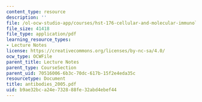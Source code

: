 ```yaml
---
content_type: resource
description: ''
file: /ol-ocw-studio-app/courses/hst-176-cellular-and-molecular-immunology-fall-2005/b9ae32bca24e732888fe32abd4ebef44_antibodies_2005.pdf
file_size: 41418
file_type: application/pdf
learning_resource_types:
- Lecture Notes
license: https://creativecommons.org/licenses/by-nc-sa/4.0/
ocw_type: OCWFile
parent_title: Lecture Notes
parent_type: CourseSection
parent_uid: 70516006-6b3c-70dc-617b-15f2e4eda35c
resourcetype: Document
title: antibodies_2005.pdf
uid: b9ae32bc-a24e-7328-88fe-32abd4ebef44
---
```

